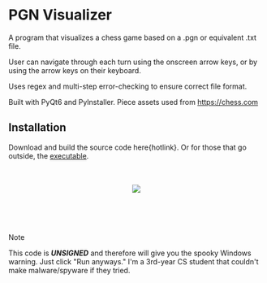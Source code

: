 # PGN Visualizer 
A program that visualizes a chess game based on a .pgn or equivalent .txt file.

User can navigate through each turn using the onscreen arrow keys, or by using the arrow keys on their keyboard. 

Uses regex and multi-step error-checking to ensure correct file format. 

Built with PyQt6 and PyInstaller.
Piece assets used from https://chess.com

## Installation
Download and build the source code here{hotlink}. Or for those that go outside, the [executable](https://github.com/cjb543/chess/releases/download/pgn-1.0/PGN.Visualizer.exe).
<br/>
<br/>
<br/>
<p align="center">
  <img src="https://github.com/user-attachments/assets/9628c879-8281-49c8-a17d-0d7d14a3f9c3"/>
</p>
<br/>
<br/>
<br/>

> [!NOTE]
> This code is ***UNSIGNED*** and therefore will give you the spooky Windows warning. Just click "Run anyways." I'm a 3rd-year
> CS student that couldn't make malware/spyware if they tried.
